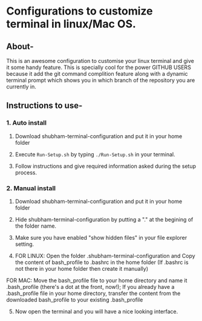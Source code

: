 # Configurations to customize terminal in linux/Mac OS.

## About-

This is an awesome configuration to customise your linux terminal and give it some handy feature. This is specially cool for 
the power GITHUB USERS because it add the git command complition feature along with a dynamic terminal prompt which shows you 
in which branch of the repository you are currently in.

## Instructions to use-

### 1. Auto install

1) Download shubham-terminal-configuration and put it in your home folder

2) Execute ```Run-Setup.sh``` by typing ```./Run-Setup.sh``` in your terminal.

3) Follow instructions and give required information asked during the setup process.

### 2. Manual install

1) Download shubham-terminal-configuration and put it in your home folder

2) Hide shubham-terminal-configuration by putting a "." at the begining of the folder name.

3) Make sure you have enabled "show hidden files" in your file explorer setting.
 
4) FOR LINUX:
Open the folder .shubham-terminal-configuration and Copy the content of bash_profile to .bashrc in the home 
folder (If 
.bashrc is not there in your home folder then create it manually)
 

FOR MAC:
Move the bash_profile file to your home directory and name it .bash_profile (there's a dot at the front, now!);
If you already have a .bash_profile file in your home directory, transfer the content from the downloaded bash_profile to 
your existing .bash_profile

5) Now open the terminal and you will have a nice looking interface.   

